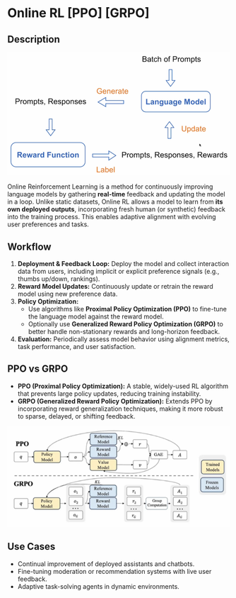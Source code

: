 # Online RL [PPO] [GRPO]

## Description

![](online_rl/overview.png)

Online Reinforcement Learning is a method for continuously improving language models by gathering **real-time** feedback and updating the model in a loop. Unlike static datasets, Online RL allows a model to learn from **its own deployed outputs**, incorporating fresh human (or synthetic) feedback into the training process. This enables adaptive alignment with evolving user preferences and tasks.

## Workflow

1. **Deployment & Feedback Loop:** Deploy the model and collect interaction data from users, including implicit or explicit preference signals (e.g., thumbs up/down, rankings).
2. **Reward Model Updates:** Continuously update or retrain the reward model using new preference data.
3. **Policy Optimization:**
   - Use algorithms like **Proximal Policy Optimization (PPO)** to fine-tune the language model against the reward model.
   - Optionally use **Generalized Reward Policy Optimization (GRPO)** to better handle non-stationary rewards and long-horizon feedback.
4. **Evaluation:** Periodically assess model behavior using alignment metrics, task performance, and user satisfaction.

## PPO vs GRPO

- **PPO (Proximal Policy Optimization):** A stable, widely-used RL algorithm that prevents large policy updates, reducing training instability.
- **GRPO (Generalized Reward Policy Optimization):** Extends PPO by incorporating reward generalization techniques, making it more robust to sparse, delayed, or shifting feedback.

![](online_rl/ppo_and_grpo.png)

## Use Cases

- Continual improvement of deployed assistants and chatbots.
- Fine-tuning moderation or recommendation systems with live user feedback.
- Adaptive task-solving agents in dynamic environments.
